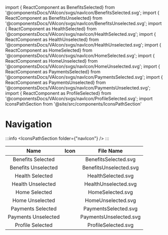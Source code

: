 import { ReactComponent as BenefitsSelected} from '@componentsDocs/VAIcon/svgs/navIcon/BenefitsSelected.svg';
import { ReactComponent as BenefitsUnselected} from '@componentsDocs/VAIcon/svgs/navIcon/BenefitsUnselected.svg';
import { ReactComponent as HealthSelected} from '@componentsDocs/VAIcon/svgs/navIcon/HealthSelected.svg';
import { ReactComponent as HealthUnselected} from '@componentsDocs/VAIcon/svgs/navIcon/HealthUnselected.svg';
import { ReactComponent as HomeSelected} from '@componentsDocs/VAIcon/svgs/navIcon/HomeSelected.svg';
import { ReactComponent as HomeUnselected} from '@componentsDocs/VAIcon/svgs/navIcon/HomeUnselected.svg';
import { ReactComponent as PaymentsSelected} from '@componentsDocs/VAIcon/svgs/navIcon/PaymentsSelected.svg';
import { ReactComponent as PaymentsUnselected} from '@componentsDocs/VAIcon/svgs/navIcon/PaymentsUnselected.svg';
import { ReactComponent as ProfileSelected} from '@componentsDocs/VAIcon/svgs/navIcon/ProfileSelected.svg';
import IconsPathSection from '@site/src/components/IconsPathSection'

# Navigation

:::info
<IconsPathSection folder={"navIcon"} />
:::

Name | Icon | File Name 
:---: | :---: | :---: 
Benefits Selected | <BenefitsSelected  className="icons"/> | BenefitsSelected.svg 
Benefits Unselected | <BenefitsUnselected  className="icons"/> | BenefitsUnselected.svg 
Health Selected | <HealthSelected className="icons"/> | HealthSelected.svg 
Health Unselected | <HealthUnselected  className="icons"/> | HealthUnselected.svg 
Home Selected | <HomeSelected  className="icons"/> | HomeSelected.svg 
Home Unselected | <HomeUnselected  className="icons"/> | HomeUnselected.svg 
Payments Selected | <PaymentsSelected  className="icons"/> | PaymentsSelected.svg 
Payments Unselected | <PaymentsUnselected  className="icons"/> | PaymentsUnselected.svg 
Profile Selected | <ProfileSelected  className="icons"/> | ProfileSelected.svg 
